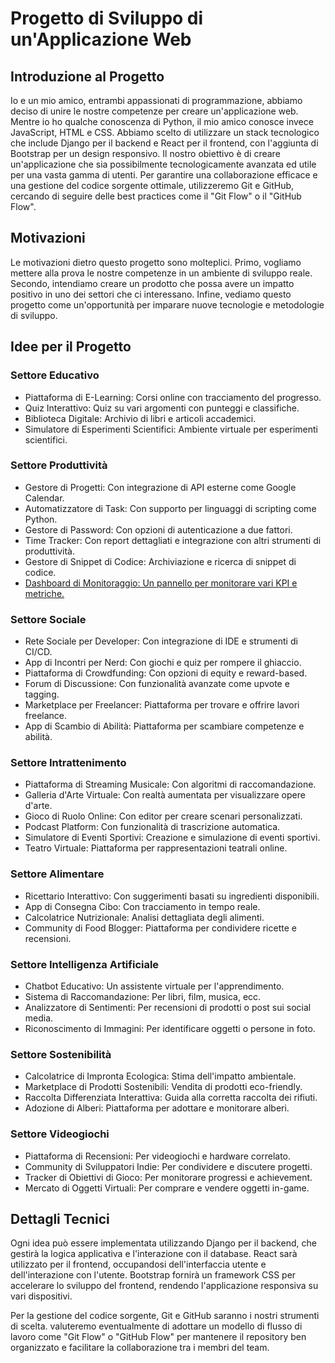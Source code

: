 # Progetto di Sviluppo di un'Applicazione Web

## Introduzione al Progetto

Io e un mio amico, entrambi appassionati di programmazione, abbiamo deciso di unire le nostre competenze per creare un'applicazione web. 
Mentre io ho qualche conoscenza di Python, il mio amico conosce invece JavaScript, HTML e CSS. 
Abbiamo scelto di utilizzare un stack tecnologico che include Django per il backend e React per il frontend, 
con l'aggiunta di Bootstrap per un design responsivo. 
Il nostro obiettivo è di creare un'applicazione che sia possibilmente tecnologicamente avanzata ed utile per una vasta gamma di utenti. 
Per garantire una collaborazione efficace e una gestione del codice sorgente ottimale, 
utilizzeremo Git e GitHub, cercando di seguire delle best practices come il "Git Flow" o il "GitHub Flow".

## Motivazioni

Le motivazioni dietro questo progetto sono molteplici. 
Primo, vogliamo mettere alla prova le nostre competenze in un ambiente di sviluppo reale. 
Secondo, intendiamo creare un prodotto che possa avere un impatto positivo in uno dei settori che ci interessano. 
Infine, vediamo questo progetto come un'opportunità per imparare nuove tecnologie e metodologie di sviluppo.

## Idee per il Progetto

### Settore Educativo

- Piattaforma di E-Learning: Corsi online con tracciamento del progresso.
- Quiz Interattivo: Quiz su vari argomenti con punteggi e classifiche.
- Biblioteca Digitale: Archivio di libri e articoli accademici.
- Simulatore di Esperimenti Scientifici: Ambiente virtuale per esperimenti scientifici.

### Settore Produttività

- Gestore di Progetti: Con integrazione di API esterne come Google Calendar.
- Automatizzatore di Task: Con supporto per linguaggi di scripting come Python.
- Gestore di Password: Con opzioni di autenticazione a due fattori.
- Time Tracker: Con report dettagliati e integrazione con altri strumenti di produttività.
- Gestore di Snippet di Codice: Archiviazione e ricerca di snippet di codice.
- [Dashboard di Monitoraggio: Un pannello per monitorare vari KPI e metriche.](produttività/dashboard/Dasboard.md)

### Settore Sociale

- Rete Sociale per Developer: Con integrazione di IDE e strumenti di CI/CD.
- App di Incontri per Nerd: Con giochi e quiz per rompere il ghiaccio.
- Piattaforma di Crowdfunding: Con opzioni di equity e reward-based.
- Forum di Discussione: Con funzionalità avanzate come upvote e tagging.
- Marketplace per Freelancer: Piattaforma per trovare e offrire lavori freelance.
- App di Scambio di Abilità: Piattaforma per scambiare competenze e abilità.

### Settore Intrattenimento

- Piattaforma di Streaming Musicale: Con algoritmi di raccomandazione.
- Galleria d'Arte Virtuale: Con realtà aumentata per visualizzare opere d'arte.
- Gioco di Ruolo Online: Con editor per creare scenari personalizzati.
- Podcast Platform: Con funzionalità di trascrizione automatica.
- Simulatore di Eventi Sportivi: Creazione e simulazione di eventi sportivi.
- Teatro Virtuale: Piattaforma per rappresentazioni teatrali online.

### Settore Alimentare

- Ricettario Interattivo: Con suggerimenti basati su ingredienti disponibili.
- App di Consegna Cibo: Con tracciamento in tempo reale.
- Calcolatrice Nutrizionale: Analisi dettagliata degli alimenti.
- Community di Food Blogger: Piattaforma per condividere ricette e recensioni.

### Settore Intelligenza Artificiale

- Chatbot Educativo: Un assistente virtuale per l'apprendimento.
- Sistema di Raccomandazione: Per libri, film, musica, ecc.
- Analizzatore di Sentimenti: Per recensioni di prodotti o post sui social media.
- Riconoscimento di Immagini: Per identificare oggetti o persone in foto.

### Settore Sostenibilità

- Calcolatrice di Impronta Ecologica: Stima dell'impatto ambientale.
- Marketplace di Prodotti Sostenibili: Vendita di prodotti eco-friendly.
- Raccolta Differenziata Interattiva: Guida alla corretta raccolta dei rifiuti.
- Adozione di Alberi: Piattaforma per adottare e monitorare alberi.

### Settore Videogiochi

- Piattaforma di Recensioni: Per videogiochi e hardware correlato.
- Community di Sviluppatori Indie: Per condividere e discutere progetti.
- Tracker di Obiettivi di Gioco: Per monitorare progressi e achievement.
- Mercato di Oggetti Virtuali: Per comprare e vendere oggetti in-game.

## Dettagli Tecnici

Ogni idea può essere implementata utilizzando Django per il backend, che gestirà la logica applicativa e l'interazione con il database. 
React sarà utilizzato per il frontend, occupandosi dell'interfaccia utente e dell'interazione con l'utente. 
Bootstrap fornirà un framework CSS per accelerare lo sviluppo del frontend, rendendo l'applicazione responsiva su vari dispositivi.

Per la gestione del codice sorgente, Git e GitHub saranno i nostri strumenti di scelta. 
valuteremo eventualmente di adottare un modello di flusso di lavoro come "Git Flow" o "GitHub Flow" per mantenere il repository ben organizzato e facilitare la collaborazione tra i membri del team.

